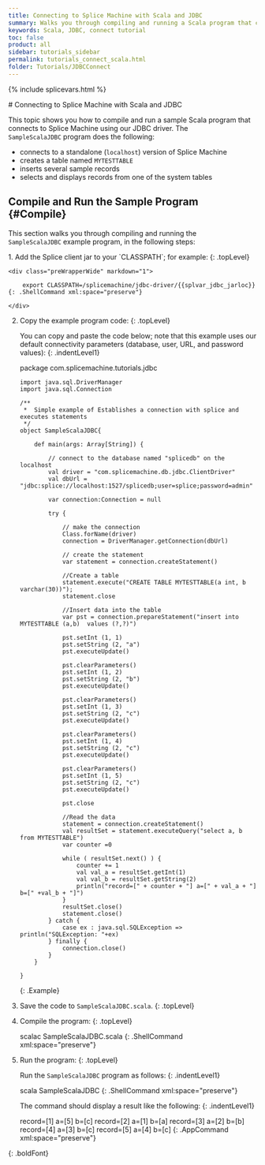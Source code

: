 ```yaml
---
title: Connecting to Splice Machine with Scala and JDBC
summary: Walks you through compiling and running a Scala program that connects to your Splice Machine database via our JDBC driver.
keywords: Scala, JDBC, connect tutorial
toc: false
product: all
sidebar: tutorials_sidebar
permalink: tutorials_connect_scala.html
folder: Tutorials/JDBCConnect
---
```

{% include splicevars.html %} <section>
<div class="TopicContent" data-swiftype-index="true" markdown="1">
# Connecting to Splice Machine with Scala and JDBC

This topic shows you how to compile and run a sample Scala program that
connects to Splice Machine using our JDBC driver. The
`SampleScalaJDBC` program does the following:

* connects to a standalone (`localhost`) version of Splice Machine
* creates a table named `MYTESTTABLE`
* inserts several sample records
* selects and displays records from one of the system tables

## Compile and Run the Sample Program   {#Compile}

This section walks you through compiling and running the
`SampleScalaJDBC` example program, in the following steps:

<div class="opsStepsList" markdown="1">
1.  Add the Splice client jar to your `CLASSPATH`; for example:
    {: .topLevel}

    <div class="preWrapperWide" markdown="1">

        export CLASSPATH=/splicemachine/jdbc-driver/{{splvar_jdbc_jarloc}}
    {: .ShellCommand xml:space="preserve"}

    </div>

2.  Copy the example program code:
    {: .topLevel}

    You can copy and paste the code below; note that this example uses
    our default connectivity parameters (database, user, URL, and
    password values):
    {: .indentLevel1}

    <div class="preWrapperWide" markdown="1">
        package com.splicemachine.tutorials.jdbc

        import java.sql.DriverManager
        import java.sql.Connection

        /**
         *  Simple example of Establishes a connection with splice and executes statements
         */
        object SampleScalaJDBC{

        	def main(args: Array[String]) {

        		// connect to the database named "splicedb" on the localhost
        		val driver = "com.splicemachine.db.jdbc.ClientDriver"
        		val dbUrl = "jdbc:splice://localhost:1527/splicedb;user=splice;password=admin"

        		var connection:Connection = null

        		try {

        			// make the connection
        			Class.forName(driver)
        			connection = DriverManager.getConnection(dbUrl)

        			// create the statement
        			var statement = connection.createStatement()

        			//Create a table
        			statement.execute("CREATE TABLE MYTESTTABLE(a int, b varchar(30))");
        			statement.close

        			//Insert data into the table
        			var pst = connection.prepareStatement("insert into MYTESTTABLE (a,b)  values (?,?)")

        			pst.setInt (1, 1)
        			pst.setString (2, "a")
        			pst.executeUpdate()

        			pst.clearParameters()
        			pst.setInt (1, 2)
        			pst.setString (2, "b")
        			pst.executeUpdate()

        			pst.clearParameters()
        			pst.setInt (1, 3)
        			pst.setString (2, "c")
        			pst.executeUpdate()

        			pst.clearParameters()
        			pst.setInt (1, 4)
        			pst.setString (2, "c")
        			pst.executeUpdate()

        			pst.clearParameters()
        			pst.setInt (1, 5)
        			pst.setString (2, "c")
        			pst.executeUpdate()

        			pst.close

        			//Read the data
        			statement = connection.createStatement()
        			val resultSet = statement.executeQuery("select a, b from MYTESTTABLE")
        			var counter =0

        			while ( resultSet.next() ) {
        				counter += 1
        				val val_a = resultSet.getInt(1)
        				val val_b = resultSet.getString(2)
        				println("record=[" + counter + "] a=[" + val_a + "] b=[" +val_b + "]")
        			}
        			resultSet.close()
        			statement.close()
        		} catch {
        			case ex : java.sql.SQLException => println("SQLException: "+ex)
        		} finally {
        			connection.close()
        		}
        	}

        }
    {: .Example}

    </div>

3.  Save the code to `SampleScalaJDBC.scala`.
    {: .topLevel}

4.  Compile the program:
    {: .topLevel}

    <div class="preWrapperWide" markdown="1">
        scalac SampleScalaJDBC.scala
    {: .ShellCommand xml:space="preserve"}

    </div>

5.  Run the program:
    {: .topLevel}

    Run the `SampleScalaJDBC` program as follows:
    {: .indentLevel1}

    <div class="preWrapperWide" markdown="1">
        scala SampleScalaJDBC
    {: .ShellCommand xml:space="preserve"}

    </div>

    The command should display a result like the following:
    {: .indentLevel1}

    <div class="preWrapperWide" markdown="1">
        record=[1] a=[5] b=[c]
        record=[2] a=[1] b=[a]
        record=[3] a=[2] b=[b]
        record=[4] a=[3] b=[c]
        record=[5] a=[4] b=[c]
    {: .AppCommand xml:space="preserve"}

    </div>
{: .boldFont}

</div>
</div>
</section>
